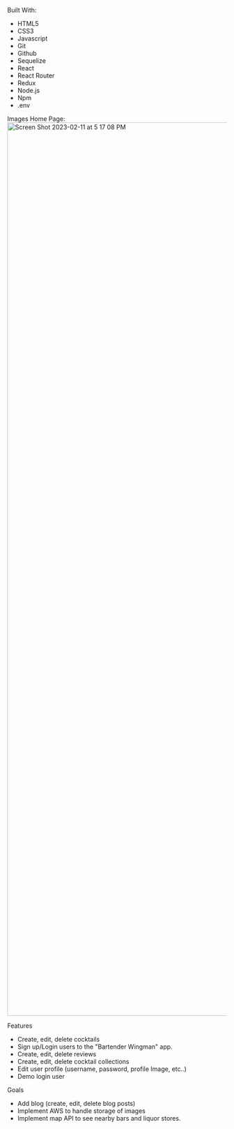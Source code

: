 Built With:
- HTML5
- CSS3
- Javascript
- Git
- Github
- Sequelize
- React
- React Router
- Redux
- Node.js
- Npm
- .env

Images
Home Page:
<img width="2046" alt="Screen Shot 2023-02-11 at 5 17 08 PM" src="https://user-images.githubusercontent.com/39074661/218283399-116b8af4-fbd1-4232-b6c3-40e74f2715d4.png">

Features
- Create, edit, delete cocktails
- Sign up/Login users to the "Bartender Wingman" app.
- Create, edit, delete reviews
- Create, edit, delete cocktail collections
- Edit user profile (username, password, profile Image, etc..)
- Demo login user


Goals
- Add blog (create, edit, delete blog posts)
- Implement AWS to handle storage of images
- Implement map API to see nearby bars and liquor stores.
